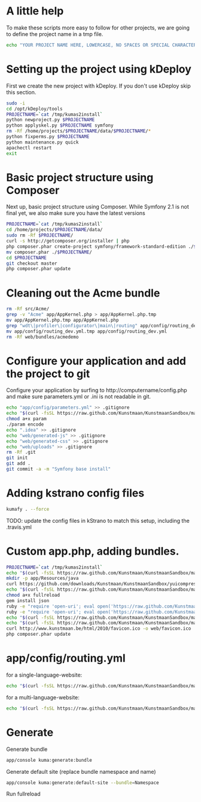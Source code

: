 # A little help

To make these scripts more easy to follow for other projects, we are going to define the project name in a tmp file.

```bash
echo "YOUR PROJECT NAME HERE, LOWERCASE, NO SPACES OR SPECIAL CHARACTERS" > /tmp/kumas2install
```

# Setting up the project using kDeploy

First we create the new project with kDeploy. If you don't use kDeploy skip this section.

```bash
sudo -i
cd /opt/kDeploy/tools
PROJECTNAME=`cat /tmp/kumas2install`
python newproject.py $PROJECTNAME
python applyskel.py $PROJECTNAME symfony
rm -Rf /home/projects/$PROJECTNAME/data/$PROJECTNAME/*
python fixperms.py $PROJECTNAME
python maintenance.py quick
apachectl restart
exit
```

# Basic project structure using Composer

Next up, basic project structure using Composer. While Symfony 2.1 is not final yet, we also make sure you have the latest versions

```bash
PROJECTNAME=`cat /tmp/kumas2install`
cd /home/projects/$PROJECTNAME/data/
sudo rm -Rf $PROJECTNAME/
curl -s http://getcomposer.org/installer | php
php composer.phar create-project symfony/framework-standard-edition ./$PROJECTNAME
mv composer.phar ./$PROJECTNAME/
cd $PROJECTNAME
git checkout master
php composer.phar update
```

# Cleaning out the Acme bundle

```bash
rm -Rf src/Acme/
grep -v "Acme" app/AppKernel.php > app/AppKernel.php.tmp
mv app/AppKernel.php.tmp app/AppKernel.php
grep "wdt\|profiler\|configurator\|main\|routing" app/config/routing_dev.yml > app/config/routing_dev.yml.tmp
mv app/config/routing_dev.yml.tmp app/config/routing_dev.yml
rm -Rf web/bundles/acmedemo
```

# Configure your application and add the project to git

Configure your application by surfing to http://computername/config.php and make sure parameters.yml or .ini is not readable in git.

```bash
echo "app/config/parameters.yml" >> .gitignore
echo "$(curl -fsSL https://raw.github.com/Kunstmaan/KunstmaanSandbox/master/app/Resources/docs/scripts/param)" > param
chmod a+x param
./param encode
echo ".idea" >> .gitignore
echo "web/generated-js" >> .gitignore
echo "web/generated-css" >> .gitignore
echo "web/uploads" >> .gitignore
rm -Rf .git
git init
git add .
git commit -a -m "Symfony base install"
```

# Adding kstrano config files

```bash
kumafy . --force
```

TODO: update the config files in kStrano to match this setup, including the .travis.yml

# Custom app.php, adding bundles.

```bash
PROJECTNAME=`cat /tmp/kumas2install`
echo "$(curl -fsSL https://raw.github.com/Kunstmaan/KunstmaanSandbox/master/app/Resources/docs/scripts/app.php)" | sed s/sf2/$PROJECTNAME/ > web/app.php
mkdir -p app/Resources/java
curl https://github.com/downloads/Kunstmaan/KunstmaanSandbox/yuicompressor-2.4.7.jar -o app/Resources/java/yuicompressor-2.4.7.jar
echo "$(curl -fsSL https://raw.github.com/Kunstmaan/KunstmaanSandbox/master/app/Resources/docs/scripts/fullreload)" > fullreload
chmod a+x fullreload
gem install json
ruby -e "require 'open-uri'; eval open('https://raw.github.com/Kunstmaan/KunstmaanSandbox/master/app/Resources/docs/scripts/sandboxinstaller.rb').read" install-bundles composer.json app/AppKernel.php
ruby -e "require 'open-uri'; eval open('https://raw.github.com/Kunstmaan/KunstmaanSandbox/master/app/Resources/docs/scripts/sandboxinstaller.rb').read" configure-bundles app/config/parameters.yml $PROJECTNAME
echo "$(curl -fsSL https://raw.github.com/Kunstmaan/KunstmaanSandbox/master/app/Resources/docs/scripts/config.dist.yml)" >> app/config/config.yml
echo "$(curl -fsSL https://raw.github.com/Kunstmaan/KunstmaanSandbox/master/app/Resources/docs/scripts/security.dist.yml)" | sed s/sandbox/$PROJECTNAME/ > app/config/security.yml
curl http://www.kunstmaan.be/html/2010/favicon.ico -o web/favicon.ico
php composer.phar update
```

# app/config/routing.yml

for a single-language-website:
```bash
echo "$(curl -fsSL https://raw.github.com/Kunstmaan/KunstmaanSandbox/master/app/Resources/docs/scripts/routing-singlelang.dist.yml)" > app/config/routing.yml
```

for a multi-language-website:
```bash
echo "$(curl -fsSL https://raw.github.com/Kunstmaan/KunstmaanSandbox/master/app/Resources/docs/scripts/routing-multilang.dist.yml)" > app/config/routing.yml
```

# Generate

Generate bundle

```bash
app/console kuma:generate:bundle
```

Generate default site (replace bundle namespace and name)

```bash
app/console kuma:generate:default-site --bundle=Namespace
```

Run fullreload

